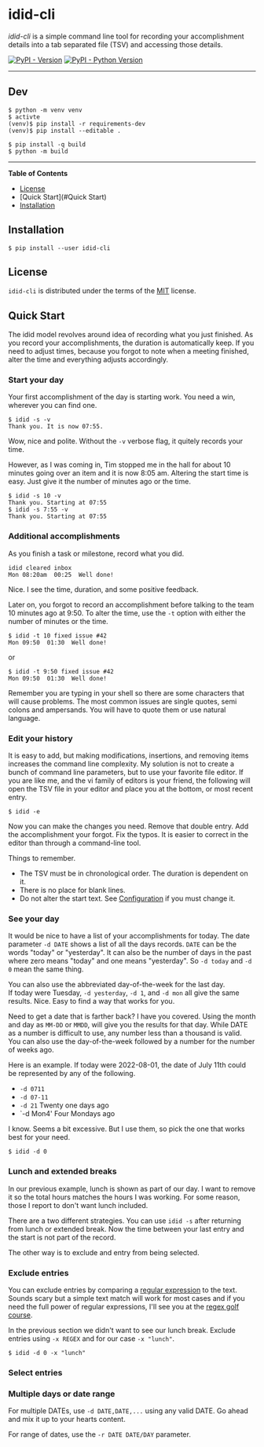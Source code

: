 # idid-cli

*idid-cli* is a simple command line tool for recording your accomplishment 
details into a tab separated file (TSV) and accessing those details.


[![PyPI - Version](https://img.shields.io/pypi/v/idid.svg)](https://pypi.org/jidn/idid-cli)
[![PyPI - Python Version](https://img.shields.io/pypi/pyversions/idid.svg)](https://pypi.org/jidn/idid-cli)

-----

## Dev

```shell
$ python -m venv venv
$ activte
(venv)$ pip install -r requirements-dev
(venv)$ pip install --editable .
```

```shell
$ pip install -q build
$ python -m build
```

-----

**Table of Contents**

- [License](#license)
- [Quick Start](#Quick Start)
- [Installation](#installation)

## Installation

```shell
$ pip install --user idid-cli
```

## License

`idid-cli` is distributed under the terms of the [MIT](https://spdx.org/licenses/MIT.html) license.

## Quick Start

The idid model revolves around idea of recording what you just finished.
As you record your accomplishments, the duration is automatically keep.
If you need to adjust times, because you forgot to note when a meeting finished, alter the time and everything adjusts accordingly.

### Start your day
Your first accomplishment of the day is starting work.
You need a win, wherever you can find one.

```shell
$ idid -s -v
Thank you. It is now 07:55.
```

Wow, nice and polite. Without the `-v` verbose flag, it quitely records your time.

However, as I was coming in, Tim stopped me in the hall for about 10 minutes going over an item and it is now 8:05 am.
Altering the start time is easy. Just give it the number of minutes ago or the time.

```shell
$ idid -s 10 -v
Thank you. Starting at 07:55
$ idid -s 7:55 -v
Thank you. Starting at 07:55
```

### Additional accomplishments

As you finish a task or milestone, record what you did.

```shell
idid cleared inbox
Mon 08:20am  00:25  Well done!
```

Nice. I see the time, duration, and some positive feedback.

Later on, you forgot to record an accomplishment before talking to the team 10 minutes ago at 9:50.
To alter the time, use the `-t` option with either the number of minutes or the time.

```shell
$ idid -t 10 fixed issue #42
Mon 09:50  01:30  Well done!
```
or

```shell
$ idid -t 9:50 fixed issue #42
Mon 09:50  01:30  Well done!
```

Remember you are typing in your shell so there are some characters that will cause problems.
The most common issues are single quotes, semi colons and ampersands.
You will have to quote them or use natural language. 

### Edit your history

It is easy to add, but making modifications, insertions, and removing items increases the command line complexity.
My solution is not to create a bunch of command line parameters, but to use your favorite file editor.
If you are like me, and the vi family of editors is your friend, the following will open the TSV file in your editor and place you at the bottom, or most recent entry.

```shell
$ idid -e
```

Now you can make the changes you need.
Remove that double entry.
Add the accomplishment your forgot.
Fix the typos.
It is easier to correct in the editor than through a command-line tool.

Things to remember.

+ The TSV must be in chronological order. The duration is dependent on it.
+ There is no place for blank lines.
+ Do not alter the start text. See [Configuration](#Configuration) if you must change it.

### See your day

It would be nice to have a list of your accomplishments for today.
The date parameter `-d DATE` shows a list of all the days records.
`DATE` can be the words "today" or "yesterday".
It can also be the number of days in the past where zero means "today" and one means "yesterday".
So `-d today` and `-d 0` mean the same thing.

You can also use the abbreviated day-of-the-week for the last day.  
If today were Tuesday, `-d yesterday`, `-d 1`, and `-d mon` all give the same results.
Nice. Easy to find a way that works for you.

Need to get a date that is farther back?
I have you covered. Using the month and day as `MM-DD` or `MMDD`, will give you the results for that day.
While DATE as a number is difficult to use, any number less than a thousand is valid.
You can also use the day-of-the-week followed by a number for the number of weeks ago.

Here is an example. If today were 2022-08-01, the date of July 11th could be represented by any of the following.

+ `-d 0711`
+ `-d 07-11`
+ `-d 21` Twenty one days ago
+ `-d Mon4' Four Mondays ago

I know.  Seems a bit excessive. But I use them, so pick the one that works best for your need.
```
$ idid -d 0
```

### Lunch and extended breaks

In our previous example, lunch is shown as part of our day.
I want to remove it so the total hours matches the hours I was working. 
For some reason, those I report to don't want lunch included.

There are a two different strategies.
You can use `idid -s` after returning from lunch or extended break.
Now the time between your last entry and the start is not part of the record.

The other way is to exclude and entry from being selected.

### Exclude entries

You can exclude entries by comparing a [regular expression](https://en.wikipedia.org/wiki/Regular_expression) to the text.
Sounds scary but a simple text match will work for most cases and if you need the full power of regular expressions, I'll see you at the [regex golf course](https://alf.nu/RegexGolf).

In the previous section we didn't want to see our lunch break. 
Exclude entries using `-x REGEX` and for our case `-x "lunch"`.

```
$ idid -d 0 -x "lunch"
```

### Select entries

### Multiple days or date range

For multiple DATEs, use `-d DATE,DATE,...` using any valid DATE.
Go ahead and mix it up to your hearts content.

For range of dates, use the `-r DATE DATE/DAY` parameter.

